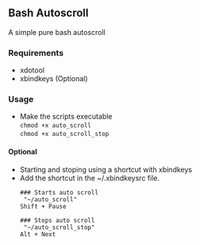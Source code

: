 ## Bash Autoscroll                                                                                                  
A simple pure bash autoscroll                                                                                       
                                                                                                                    
### Requirements                                                                                                    
* xdotool                                                                                                           
* xbindkeys (Optional)                                                                                              
                                                                                                                    
### Usage                                                                                                           
* Make the scripts executable   
`chmod +x auto_scroll`   
`chmod +x auto_scroll_stop`


#### Optional
* Starting and stoping using a shortcut with xbindkeys
* Add the shortcut in the ~/.xbindkeysrc file.
  ```
  ### Starts auto scroll
   "~/auto_scroll"
  Shift + Pause
  
  ### Stops auto scroll
   "~/auto_scroll_stop"
  Alt + Next
  ```
 
